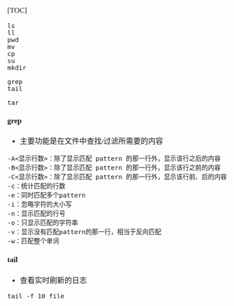 <span style="font-family:Simsun,serif; font-size:17px;">

[TOC]

~~~
ls
ll
pwd
mv
cp
su
mkdir

grep
tail

tar
~~~

#### grep

- 主要功能是在文件中查找/过滤所需要的内容
~~~
-A<显示行数>：除了显示匹配 pattern 的那一行外，显示该行之后的内容
-B<显示行数>：除了显示匹配 pattern 的那一行外，显示该行之前的内容
-C<显示行数>：除了显示匹配 pattern 的那一行外，显示该行前、后的内容
-c：统计匹配的行数
-e：同时匹配多个pattern
-i：忽略字符的大小写
-n：显示匹配的行号
-o：只显示匹配的字符串
-v：显示没有匹配pattern的那一行，相当于反向匹配
-w：匹配整个单词
~~~

#### tail

- 查看实时刷新的日志
~~~
tail -f 10 file
~~~

</span>